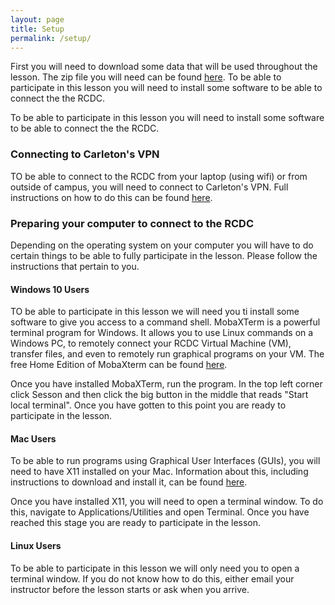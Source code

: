 ```yaml
---
layout: page
title: Setup
permalink: /setup/
---
```


First you will need to download some data that will be used throughout the lesson. The zip file you will need can be found [here](https://github.com/ResearchComputingServices/remote-access/tree/gh-pages/data/data.zip). To be able to participate in this lesson you will need to install some software to be able to connect the the RCDC. 

To be able to participate in this lesson you will need to install some software to be able to connect the the RCDC. 


### Connecting to Carleton's VPN

TO be able to connect to the RCDC from your laptop (using wifi) or from outside of campus, you will need to connect to Carleton's VPN. Full instructions on how to do this can be found [here](https://carleton.ca/its/help-centre/remote-access/). 


### Preparing your computer to connect to the RCDC

Depending on the operating system on your computer you will have to do certain things to be able to fully participate in the lesson. Please follow the instructions that pertain to you.


#### Windows 10 Users

TO be able to participate in this lesson we will need you ti install some software to give you access to a command shell. MobaXTerm is a powerful terminal program for Windows. It allows you to use Linux commands on a Windows PC, to remotely connect your RCDC Virtual Machine (VM), transfer files, and even to remotely run graphical programs on your VM. The free Home Edition of MobaXterm can be found [here](http://mobaxterm.mobatek.net/download.html).

Once you have installed MobaXTerm, run the program. In the top left corner click Sesson and then click the big button in the middle that reads "Start local terminal". Once you have gotten to this point you are ready to participate in the lesson.

#### Mac Users

To be able to run programs using Graphical User Interfaces (GUIs), you will need to have X11 installed on your Mac. Information about this, including instructions to download and install it, can be found [here](https://support.apple.com/en-ca/HT201341). 

Once you have installed X11, you will need to open a terminal window. To do this, navigate to Applications/Utilities and open Terminal. Once you have reached this stage you are ready to participate in the lesson. 

#### Linux Users

To be able to participate in this lesson we will only need you to open a terminal window. If you do not know how to do this, either email your instructor before the lesson starts or ask when you arrive.




